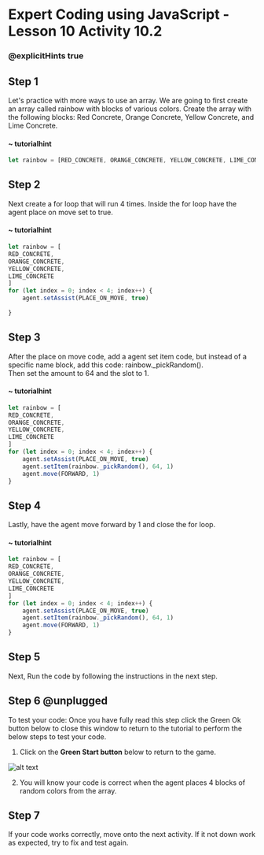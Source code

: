 # Expert Coding using JavaScript - Lesson 10 Activity 10.2

### @explicitHints true

## Step 1
Let's practice with more ways to use an array.  We are going to first create an array called rainbow with blocks of various colors.
Create the array with the following blocks: Red Concrete, Orange Concrete, Yellow Concrete, and Lime Concrete.

#### ~ tutorialhint

```javascript
let rainbow = [RED_CONCRETE, ORANGE_CONCRETE, YELLOW_CONCRETE, LIME_CONCRETE]

```

## Step 2
Next create a for loop that will run 4 times. 
Inside the for loop have the agent place on move set to true. 

#### ~ tutorialhint

```javascript
let rainbow = [
RED_CONCRETE,
ORANGE_CONCRETE,
YELLOW_CONCRETE,
LIME_CONCRETE
]
for (let index = 0; index < 4; index++) {
    agent.setAssist(PLACE_ON_MOVE, true)
    
}
```

## Step 3
After the place on move code, add a agent set item code, but instead of a specific name block, add this code:
rainbow._pickRandom().  
Then set the amount to 64 and the slot to 1. 


#### ~ tutorialhint

```javascript
let rainbow = [
RED_CONCRETE,
ORANGE_CONCRETE,
YELLOW_CONCRETE,
LIME_CONCRETE
]
for (let index = 0; index < 4; index++) {
    agent.setAssist(PLACE_ON_MOVE, true)
    agent.setItem(rainbow._pickRandom(), 64, 1)
    agent.move(FORWARD, 1)
}
```
## Step 4
Lastly, have the agent move forward by 1 and close the for loop. 

#### ~ tutorialhint

```javascript
let rainbow = [
RED_CONCRETE,
ORANGE_CONCRETE,
YELLOW_CONCRETE,
LIME_CONCRETE
]
for (let index = 0; index < 4; index++) {
    agent.setAssist(PLACE_ON_MOVE, true)
    agent.setItem(rainbow._pickRandom(), 64, 1)
    agent.move(FORWARD, 1)
}
```

## Step 5
Next, Run the code by following the instructions in the next step.


## Step 6 @unplugged
To test your code:
Once you have fully read this step click the Green Ok button below to close this window to return to the tutorial to perform the below steps to test your code.

1. Click on the **Green Start button** below to return to the game.



![alt text](https://expertjs.codingcredentials.com/Lesson1/1.1/1.JPG?raw=true  "Start")

2.  You will know your code is correct when the agent places 4 blocks of random colors from the array. 



## Step 7
 If your code works correctly, move onto the next activity. 
 If it not down work as expected, try to fix and test again.
